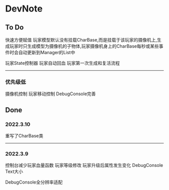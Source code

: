 <!--
 * @Author: your name
 * @Date: 2022-03-07 16:21:46
 * @LastEditTime: 2022-03-11 00:37:42
 * @LastEditors: Please set LastEditors
 * @Description: 打开koroFileHeader查看配置 进行设置: https://github.com/OBKoro1/koro1FileHeader/wiki/%E9%85%8D%E7%BD%AE
 * @FilePath: \undefinedc:\Users\PrincessDreamland\Desktop\DevNote.md
-->
# DevNote

## To Do

快速方便赋值
玩家模型默认没有挂载CharBase,而是挂载于该玩家的摄像机上,生成玩家时只生成模型为摄像机的子物体,玩家摄像机身上的CharBase每秒或某些事件时会自动更新到Manager的List中


玩家State控制器
玩家自动回血
玩家第一次生成和复活流程

---
### 优先级低

摄像机控制
玩家移动控制
DebugConsole完善

## Done

### 2022.3.10
重写了CharBase类

---
### 2022.3.9

控制台减少玩家血量函数
玩家等级修改
玩家升级后属性发生变化
DebugConsole Text大小

DebugConsole全分辨率适配

